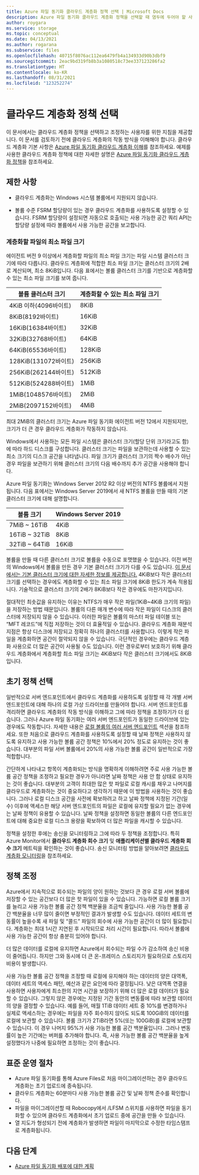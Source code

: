 ```yaml
---
title: Azure 파일 동기화 클라우드 계층화 정책 선택 | Microsoft Docs
description: Azure 파일 동기화 클라우드 계층화 정책을 선택할 때 염두에 두어야 할 사항에 대한 세부 정보입니다.
author: roygara
ms.service: storage
ms.topic: conceptual
ms.date: 04/13/2021
ms.author: rogarana
ms.subservice: files
ms.openlocfilehash: 40715f8076ac112ea6479fb4a134933d90b3dbf9
ms.sourcegitcommit: 2eac9bd319fb8b3a1080518c73ee337123286fa2
ms.translationtype: HT
ms.contentlocale: ko-KR
ms.lasthandoff: 08/31/2021
ms.locfileid: "123252274"
---
```

# <a name="choose-cloud-tiering-policies"></a>클라우드 계층화 정책 선택

이 문서에서는 클라우드 계층화 정책을 선택하고 조정하는 사용자를 위한 지침을 제공합니다. 이 문서를 검토하기 전에 클라우드 계층화의 작동 방식을 이해해야 합니다. 클라우드 계층화 기본 사항은 [Azure 파일 동기화 클라우드 계층화 이해](file-sync-cloud-tiering-overview.md)를 참조하세요. 예제를 사용한 클라우드 계층화 정책에 대한 자세한 설명은 [Azure 파일 동기화 클라우드 계층화 정책](file-sync-cloud-tiering-policy.md)을 참조하세요.

## <a name="limitations"></a>제한 사항
- 클라우드 계층화는 Windows 시스템 볼륨에서 지원되지 않습니다.

- 볼륨 수준 FSRM 할당량이 있는 경우 클라우드 계층화를 사용하도록 설정할 수 있습니다. FSRM 할당량이 설정되면 자동으로 호출되는 사용 가능한 공간 쿼리 API는 할당량 설정에 따라 볼륨에서 사용 가능한 공간을 보고합니다. 

### <a name="minimum-file-size-for-a-file-to-tier"></a>계층화할 파일의 최소 파일 크기

에이전트 버전 9 이상에서 계층화할 파일의 최소 파일 크기는 파일 시스템 클러스터 크기에 따라 다릅니다. 클라우드 계층화에 적합한 최소 파일 크기는 클러스터 크기의 2배로 계산되며, 최소 8KiB입니다. 다음 표에서는 볼륨 클러스터 크기를 기반으로 계층화할 수 있는 최소 파일 크기를 보여 줍니다.

|볼륨 클러스터 크기  |계층화할 수 있는 최소 파일 크기  |
|----------------------------|---------|
|4KiB 이하(4096바이트)      | 8KiB    |
|8KiB(8192바이트)                 | 16KiB   |
|16KiB(16384바이트)               | 32KiB   |
|32KiB(32768바이트)               | 64KiB   |
|64KiB(65536바이트)    | 128KiB  |
|128KiB(131072바이트) | 256KiB |
|256KiB(262144바이트) | 512KiB |
|512KiB(524288바이트) | 1MiB |
|1MiB(1048576바이트) | 2MiB |
|2MiB(2097152바이트) | 4MiB |

최대 2MiB의 클러스터 크기는 Azure 파일 동기화 에이전트 버전 12에서 지원되지만, 크기가 더 큰 경우 클라우드 계층화가 작동하지 않습니다.

Windows에서 사용하는 모든 파일 시스템은 클러스터 크기(할당 단위 크기라고도 함)에 따라 하드 디스크를 구성합니다. 클러스터 크기는 파일을 보관하는데 사용할 수 있는 최소 크기의 디스크 공간을 나타냅니다. 파일 크기가 클러스터 크기의 짝수 배수가 아닌 경우 파일을 보관하기 위해 클러스터 크기의 다음 배수까지 추가 공간을 사용해야 합니다.

Azure 파일 동기화는 Windows Server 2012 R2 이상 버전의 NTFS 볼륨에서 지원됩니다. 다음 표에서는 Windows Server 2019에서 새 NTFS 볼륨을 만들 때의 기본 클러스터 크기에 대해 설명합니다.

|볼륨 크기    |Windows Server 2019             |
|---------------|--------------------------------|
|7MiB ~ 16TiB   | 4KiB                |
|16TiB ~ 32TiB   | 8KiB                |
|32TiB ~ 64TiB   | 16KiB               |

볼륨을 만들 때 다른 클러스터 크기로 볼륨을 수동으로 포맷했을 수 있습니다. 이전 버전의 Windows에서 볼륨을 만든 경우 기본 클러스터 크기가 다를 수도 있습니다. [이 문서에서는 기본 클러스터 크기에 대한 자세한 정보를 제공합니다.](https://support.microsoft.com/help/140365/default-cluster-size-for-ntfs-fat-and-exfat) 4KiB보다 작은 클러스터 크기를 선택하는 경우에도 계층화할 수 있는 최소 파일 크기에 8KiB 한도가 계속 적용됩니다. 기술적으로 클러스터 크기의 2배가 8KiB보다 작은 경우에도 마찬가지입니다.

절대적인 최솟값을 유지하는 이유는 NTFS가 매우 작은 파일(1KiB~4KiB 크기의 파일)을 저장하는 방법 때문입니다. 볼륨의 다른 매개 변수에 따라 작은 파일이 디스크의 클러스터에 저장되지 않을 수 있습니다. 이러한 파일은 볼륨의 마스터 파일 테이블 또는 “MFT 레코드”에 직접 저장하는 것이 더 효율적일 수 있습니다. 클라우드 계층화 재분석 지점은 항상 디스크에 저장되고 정확히 하나의 클러스터를 사용합니다. 이렇게 작은 파일을 계층화하면 공간이 절약되지 않을 수 있습니다. 극단적인 경우에는 클라우드 계층화 사용으로 더 많은 공간이 사용될 수도 있습니다. 이런 경우로부터 보호하기 위해 클라우드 계층화에서 계층화할 최소 파일 크기는 4KiB보다 작은 클러스터 크기에서도 8KiB입니다. 

## <a name="selecting-your-initial-policies"></a>초기 정책 선택

일반적으로 서버 엔드포인트에서 클라우드 계층화를 사용하도록 설정할 때 각 개별 서버 엔드포인트에 대해 하나의 로컬 가상 드라이브를 만들어야 합니다. 서버 엔드포인트를 격리하면 클라우드 계층화의 작동 방식을 이해하고 그에 따라 정책을 조정하기가 더 쉽습니다. 그러나 Azure 파일 동기화는 여러 서버 엔드포인트가 동일한 드라이브에 있는 경우에도 작동합니다. 자세한 내용은 [로컬 볼륨의 여러 서버 엔드포인트](file-sync-cloud-tiering-policy.md#multiple-server-endpoints-on-a-local-volume) 섹션을 참조하세요. 또한 처음으로 클라우드 계층화를 사용하도록 설정할 때 날짜 정책은 사용하지 않도록 유지하고 사용 가능한 볼륨 공간 정책은 10%에서 20% 정도로 유지하는 것이 좋습니다. 대부분의 파일 서버 볼륨에서 20%의 사용 가능한 볼륨 공간이 일반적으로 가장 적합합니다.

간단하게 나타내고 항목이 계층화되는 방식을 명확하게 이해하려면 주로 사용 가능한 볼륨 공간 정책을 조정하고 필요한 경우가 아니라면 날짜 정책은 사용 안 함 상태로 유지하는 것이 좋습니다. 대부분의 고객이 최대한 많은 핫 파일로 로컬 캐시를 채우고 나머지를 클라우드로 계층화하는 것이 중요하다고 생각하기 때문에 이 방법을 사용하는 것이 좋습니다. 그러나 로컬 디스크 공간을 사전에 확보하려고 하고 날짜 정책에 지정된 기간(일수) 이후에 액세스한 해당 서버 엔드포인트의 파일은 로컬에 유지할 필요가 없는 경우에는 날짜 정책이 유용할 수 있습니다. 날짜 정책을 설정하면 동일한 볼륨의 다른 엔드포인트에 대해 중요한 로컬 디스크 용량을 확보하여 더 많은 파일을 캐시할 수 있습니다.

정책을 설정한 후에는 송신을 모니터링하고 그에 따라 두 정책을 조정합니다. 특히 Azure Monitor에서 **클라우드 계층화 회수 크기** 및 **애플리케이션별 클라우드 계층화 회수 크기** 메트릭을 확인하는 것이 좋습니다. 송신 모니터링 방법을 알아보려면 [클라우드 계층화 모니터링](file-sync-monitor-cloud-tiering.md)을 참조하세요.

## <a name="adjusting-your-policies"></a>정책 조정

Azure에서 지속적으로 회수되는 파일의 양이 원하는 것보다 큰 경우 로컬 서버 볼륨에 저장할 수 있는 공간보다 더 많은 핫 파일이 있을 수 있습니다. 가능하면 로컬 볼륨 크기를 늘리고 사용 가능한 볼륨 공간 정책 백분율을 조금씩 줄입니다. 사용 가능한 볼륨 공간 백분율을 너무 많이 줄이면 부정적인 결과가 발생할 수도 있습니다. 데이터 세트의 변동률이 높을수록 새 파일 및 “콜드” 파일의 회수에 사용 가능한 공간이 더 많이 필요합니다. 계층화는 최대 1시간 지연된 후 시작되므로 처리 시간이 필요합니다. 따라서 볼륨에 사용 가능한 공간이 항상 충분히 있어야 합니다.

더 많은 데이터를 로컬에 유지하면 Azure에서 회수되는 파일 수가 감소하여 송신 비용이 줄어듭니다. 하지만 그와 동시에 더 큰 온-프레미스 스토리지가 필요하므로 스토리지 비용이 발생합니다. 

사용 가능한 볼륨 공간 정책을 조정할 때 로컬에 유지해야 하는 데이터의 양은 대역폭, 데이터 세트의 액세스 패턴, 예산과 같은 요인에 따라 결정됩니다. 낮은 대역폭 연결을 사용하면 사용자에게 최소한의 지연 시간을 보장하기 위해 더 많은 로컬 데이터가 필요할 수 있습니다. 그렇지 않은 경우에는 지정된 기간 동안의 변동률에 따라 보관할 데이터의 양을 결정할 수 있습니다. 예를 들어, 매월 1TiB 데이터 세트 중 10%를 변경하거나 실제로 액세스하는 경우에는 파일을 자주 회수하지 않아도 되도록 100GiB의 데이터를 로컬에 보관할 수 있습니다. 볼륨 크기가 2TiB라면 5%(또는 100GiB)를 로컬에 보관할 수 있습니다. 이 경우 나머지 95%가 사용 가능한 볼륨 공간 백분율입니다. 그러나 변동률이 높은 기간에는 버퍼를 추가해야 합니다. 즉, 사용 가능한 볼륨 공간 백분율을 높게 설정했다가 나중에 필요하면 조정하는 것이 좋습니다.

## <a name="standard-operating-procedures"></a>표준 운영 절차

- Azure 파일 동기화를 통해 Azure Files로 처음 마이그레이션하는 경우 클라우드 계층화는 초기 업로드에 종속됩니다.
- 클라우드 계층화는 60분마다 사용 가능한 볼륨 공간 및 날짜 정책 준수를 확인합니다.
- 파일을 마이그레이션할 때 Robocopy에서 /LFSM 스위치를 사용하면 파일을 동기화할 수 있으며 클라우드 계층화에서 초기 업로드 중에 공간을 만들 수 있습니다. 
- 열 지도가 형성되기 전에 계층화가 발생하면 파일이 마지막으로 수정한 타임스탬프로 계층화됩니다.

## <a name="next-steps"></a>다음 단계

* [Azure 파일 동기화 배포에 대한 계획](file-sync-planning.md)
